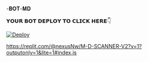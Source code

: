 -𝐁𝐎𝐓-𝐌𝐃

𝗬𝗢𝗨𝗥 𝗕𝗢𝗧 𝗗𝗘𝗣𝗟𝗢𝗬 𝗧𝗢 𝗖𝗟𝗜𝗖𝗞 𝗛𝗘𝗥𝗘👇

[![Deploy](https://www.herokucdn.com/deploy/button.svg)](https://heroku.com/deploy?template=https://github.com/malindunimsara/Red-Dragon)



https://replit.com/@nexusNw/M-D-SCANNER-V2?v=1?outputonly=1&lite=1#index.js
